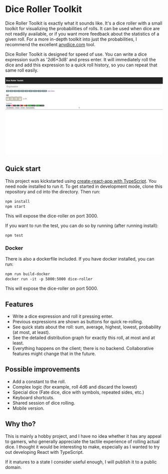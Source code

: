 # Dice Roller Toolkit

Dice Roller Toolkit is exactly what it sounds like. It's a dice roller with a small toolkit for visualizing the probabilities of rolls. It can be used when dice are not readily available, or if you want more feedback about the statistics of a given roll. For a more in-depth toolkit into just the probabilities, I recommend the excellent [anydice.com](https://anydice.com/) tool.

Dice Roller Toolkit is designed for speed of use. You can write a dice expression such as '2d6+3d8' and press enter. It will immediately roll the dice and add this expression to a quick roll history, so you can repeat that same roll easily.

![screenshot](res/screen.gif)

## Quick start

This project was kickstarted using [create-react-app with TypeScript](https://github.com/Microsoft/TypeScript-React-Starter). You need node installed to run it. To get started in development mode, clone this repository and cd into the directory. Then run:

```shell
npm install
npm start
```

This will expose the dice-roller on port 3000.

If you want to run the test, you can do so by running (after running install):

```shell
npm test
```

### Docker

There is also a dockerfile included. If you have docker installed, you can run:

```shell
npm run build-docker
docker run -it -p 5000:5000 dice-roller
```

This will expose the dice-roller on port 5000.

## Features

- Write a dice expression and roll it pressing enter.
- Previous expressions are shown as buttons for quick re-rolling.
- See quick stats about the roll: sum, average, highest, lowest, probability (at most, at least).
- See the detailed distribution graph for exactly this roll, at most and at least.
- Everything happens on the client; there is no backend. Collaborative features might change that in the future.

## Possible improvements

- Add a constant to the roll.
- Complex logic (for example, roll 4d6 and discard the lowest)
- Special dice (Fate dice, dice with symbols, repeated sides, etc.)
- Keyboard shortcuts.
- Shared session of dice rolling.
- Mobile version.

## Why tho?

This is mainly a hobby project, and I have no idea whether it has any appeal to gamers, who generally appreciate the tactile experience of rolling actual dice. I thought it would be interesting to make, especially as I wanted to try out developing React with TypeScript.

If it matures to a state I consider useful enough, I will publish it to a public domain.